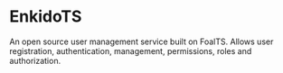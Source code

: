 # EnkidoTS
An open source user management service built on FoalTS. Allows user registration, authentication, management, permissions, roles and authorization. 
